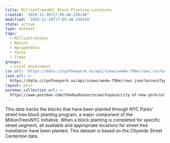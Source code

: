 ```yaml
---
title: MillionTreesNYC Block Planting Locations
created: '2020-11-10T17:05:48.239140'
modified: '2020-11-10T17:05:48.239150'
state: active
type: dataset
tags:
  - Milliontreesnyc
  - Nature
  - Nycopendata
  - Parks
  - Trees
groups:
  - Local Government
csv_url: 'https://data.cityofnewyork.us/api/views/we4w-79be/rows.csv?accessType=DOWNLOAD'
json_url: >-
  https://data.cityofnewyork.us/api/views/we4w-79be/rows.json?accessType=DOWNLOAD
layout: post
postman_collection_url: >-
  https://www.postman.com/thedaydasource/workspace/city-of-new-york/collection/15909983-5925fee0-69f8-4189-87f4-4bbc81fec192
---
```

This data tracks the blocks that have been planted through NYC Parks’ street tree block planting program, a major component of the MillionTreesNYC initiative.  When a block planting is completed for specific street segment, all available and appropriate locations for street tree installation have been planted.  This dataset is based on the Citywide Street Centerline data.
